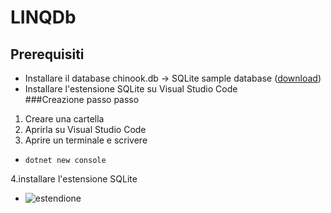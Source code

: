 # LINQDb
## Prerequisiti
* Installare il database chinook.db -> SQLite sample database ([download](https://www.sqlitetutorial.net/wp-content/uploads/2018/03/chinook.zip))
* Installare l'estensione SQLite su Visual Studio Code  
###Creazione passo passo
1. Creare una cartella
2. Aprirla su Visual Studio Code
3. Aprire un terminale e scrivere
* ```
  dotnet new console
  ```
4.installare l'estensione SQLite
* ![estendione]("[Desktop\estensione.png](https://kod90.com/wp-content/uploads/2022/09/sqlite-eklentisi-1024x487.png)")
